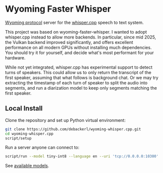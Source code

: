 # Wyoming Faster Whisper

[Wyoming protocol](https://github.com/rhasspy/wyoming) server for the [whisper.cpp](https://github.com/ggml-org/whisper.cpp) speech to text system.

This project was based on wyoming-faster-whisper. I wanted to adopt whisper.cpp instead to allow more backends. In particular, since mid 2025, the Vulkan
backend improved significantly, and offers excellent performance on all modern GPUs without installing much dependencies. You should try it for yourself,
and decide what's most performant for your hardware.

While not yet integrated, whisper.cpp has experimental support to detect turns of speakers. This could allow us to only return the transcript of the first
speaker, assuming that what follows is background chat. Or we may try extracting the timestamp of each turn of speaker to split the audio into segments,
and run a diarization model to keep only segments matching the first speaker.

## Local Install

Clone the repository and set up Python virtual environment:

``` sh
git clone https://github.com/debackerl/wyoming-whisper.cpp.git
cd wyoming-whisper.cpp
script/setup
```

Run a server anyone can connect to:

```sh
script/run --model tiny-int8 --language en --uri 'tcp://0.0.0.0:10300' --data-dir /data --download-dir /data
```

See [available models](https://absadiki.github.io/pywhispercpp/#pywhispercpp.constants.AVAILABLE_MODELS).
